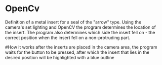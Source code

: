 # OpenCv
Definition of a metal insert for a seal of the "arrow" type. Using the camera's set lighting and OpenCV the program determines the location of the insert.
The program also determines which side the insert fell on - the correct position when the insert fell on a non-protruding part.

#How it works
after the inserts are placed in the camera area, the program waits for the button to be pressed, after which the insert that lies in the desired position will be highlighted with a blue outline

